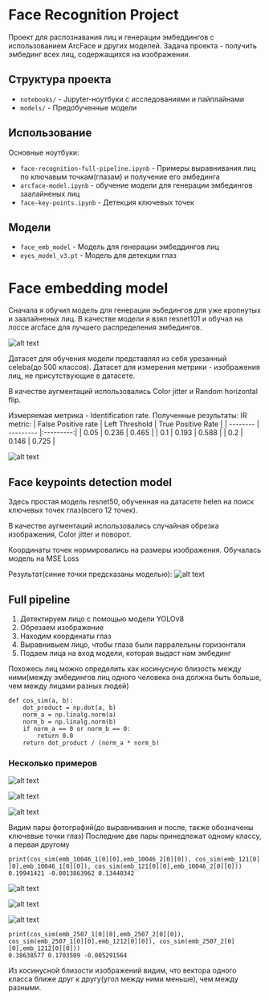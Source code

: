 # Face Recognition Project

Проект для распознавания лиц и генерации эмбеддингов с использованием ArcFace и других моделей.
Задача проекта - получить эмбединг всех лиц, содержащихся на изображении.


## Структура проекта
- `notebooks/` - Jupyter-ноутбуки с исследованиями и пайплайнами
- `models/` - Предобученные модели

## Использование
Основные ноутбуки:
- `face-recognition-full-pipeline.ipynb` - Примеры выравнивания лиц по ключавым точкам(глазам) и получение его эмбединга
- `arcface-model.ipynb` - обучение модели для генерации эмбедингов заалайненых лиц
- `face-key-points.ipynb` - Детекция ключевых точек

## Модели
- `face_emb_model` - Модель для генерации эмбеддингов лиц
- `eyes_model_v3.pt` - Модель для детекции глаз


# Face embedding model
Сначала я обучил модель для генерации эьбедингов для уже кропнутых и заалайненых лиц.
В качестве модели я взял resnet101 и обучал на лоссе arcface для лучшего распределения эмбедингов.

![alt text](images/image-1.png)

Датасет для обучения модели представлял из себя урезанный celeba(до 500 классов).
Датасет для измерения метрики - изображения лиц, не присутствующие в датасете.

В качестве аугментаций использовались Color jitter и Random horizontal flip.

Измеряемая метрика - Identification rate.
Полученные результаты:
IR metric:
| False Positive rate  | Left Threshold  | True Positive Rate |
| -------- | --------- |:---------:|
|   0.05   |    0.236  |   0.465   |
|   0.1    |    0.193  |   0.588   |
|   0.2    |    0.146  |   0.725   |

![alt text](images/image-2.png)

## Face keypoints detection model
Здесь простая модель resnet50, обученная на датасете helen на поиск ключевых точек глаз(всего 12 точек).

В качестве аугментаций использовались случайная обрезка изображения, Color jitter и поворот.

Координаты точек нормировались на размеры изображения.
Обучалась модель на MSE Loss

Результат(синие точки предсказаны моделью):
![alt text](images/image-3.png)

## Full pipeline
1. Детектируем лицо с помощью модели YOLOv8
2. Обрезаем изображение
3. Находим координаты глаз
4. Выравнивыем лицо, чтобы глаза были парралельны горизонтали
5. Подаем лица на вход модели, которая выдаст нам эмбединг

Похожесь лиц можно определить как косинусную близость между ними(между эмбедингов лиц одного человека она должна быть больше, чем между лицами разных людей)
```
def cos_sim(a, b):
    dot_product = np.dot(a, b)
    norm_a = np.linalg.norm(a)
    norm_b = np.linalg.norm(b)
    if norm_a == 0 or norm_b == 0:
        return 0.0
    return dot_product / (norm_a * norm_b)
```

### Несколько примеров

![alt text](images/image-4.png)

![alt text](images/image-5.png)

![alt text](images/image-6.png)

Видим пары фотографий(до выравнивания и после, также обозначены ключевые точки глаз)
Последние две пары принедлежат одному классу, а первая другому

```
print(cos_sim(emb_10046_1[0][0],emb_10046_2[0][0]), cos_sim(emb_121[0][0],emb_10046_1[0][0]), cos_sim(emb_121[0][0],emb_10046_2[0][0]))
0.19941421 -0.0013863962 0.13440342
```

![alt text](images/image-7.png)

![alt text](images/image-8.png)

![alt text](images/image-9.png)

```
print(cos_sim(emb_2507_1[0][0],emb_2507_2[0][0]), cos_sim(emb_2507_1[0][0],emb_1212[0][0]), cos_sim(emb_2507_2[0][0],emb_1212[0][0]))
0.38638577 0.1703509 -0.005291564
```

Из косинусной близости изображений видим, что вектора одного класса ближе друг к другу(угол между ними меньше), чем между разными.